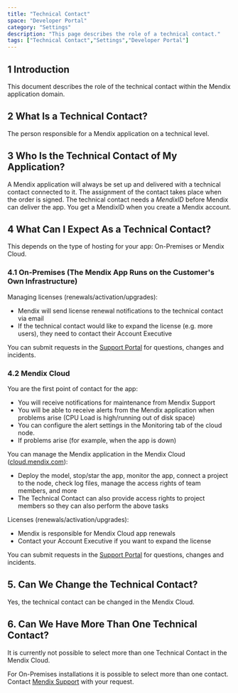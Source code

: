 ```yaml
---
title: "Technical Contact"
space: "Developer Portal"
category: "Settings"
description: "This page describes the role of a technical contact."
tags: ["Technical Contact","Settings","Developer Portal"]
---
```


## 1 Introduction
This document describes the role of the technical contact within the Mendix application domain.

## 2 What Is a Technical Contact?

The person responsible for a Mendix application on a technical level.

## 3 Who Is the Technical Contact of My Application?

A Mendix application will always be set up and delivered with a technical contact connected to it. The assignment of the contact takes place when the order is signed. The technical contact needs a *MendixID* before Mendix can deliver the app. You get a MendixID when you create a Mendix account.

## 4 What Can I Expect As a Technical Contact?

This depends on the type of hosting for your app: On-Premises or Mendix Cloud.

### 4.1 On-Premises (The Mendix App Runs on the Customer's Own Infrastructure)

Managing licenses (renewals/activation/upgrades):

* Mendix will send license renewal notifications to the technical contact via email
* If the technical contact would like to expand the license (e.g. more users), they need to contact their Account Executive

You can submit requests in the [Support Portal](https://support.mendix.com) for questions, changes and incidents.

### 4.2 Mendix Cloud

You are the first point of contact for the app:

*   You will receive notifications for maintenance from Mendix Support
*   You will be able to receive alerts from the Mendix application when problems arise (CPU Load is high/running out of disk space)
*   You can configure the alert settings in the Monitoring tab of the cloud node.
*   If problems arise (for example, when the app is down)

You can manage the Mendix application in the Mendix Cloud ([cloud.mendix.com](http://cloud.mendix.com)):

* Deploy the model, stop/star the app, monitor the app, connect a project to the node, check log files, manage the access rights of team members, and more
* The Technical Contact can also provide access rights to project members so they can also perform the above tasks

Licenses (renewals/activation/upgrades):

* Mendix is responsible for Mendix Cloud app renewals
* Contact your Account Executive if you want to expand the license

You can submit requests in the [Support Portal](https://support.mendix.com) for questions, changes and incidents.

## 5. Can We Change the Technical Contact?

Yes, the technical contact can be changed in the Mendix Cloud.

## 6. Can We Have More Than One Technical Contact?

It is currently not possible to select more than one Technical Contact in the Mendix Cloud.

For On-Premises installations it is possible to select more than one contact. Contact [Mendix Support](https://support.mendix.com) with your request.
